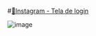 #[🤳Instagram - Tela de login](https://iglogin-naph4r.vercel.app)

![image](https://user-images.githubusercontent.com/104214681/196589986-2aadeab9-0888-44b2-a2de-b5fe98668f82.png)


